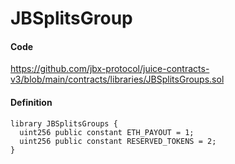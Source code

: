 # JBSplitsGroup

#### Code

https://github.com/jbx-protocol/juice-contracts-v3/blob/main/contracts/libraries/JBSplitsGroups.sol

#### Definition

```
library JBSplitsGroups {
  uint256 public constant ETH_PAYOUT = 1;
  uint256 public constant RESERVED_TOKENS = 2;
}
```
